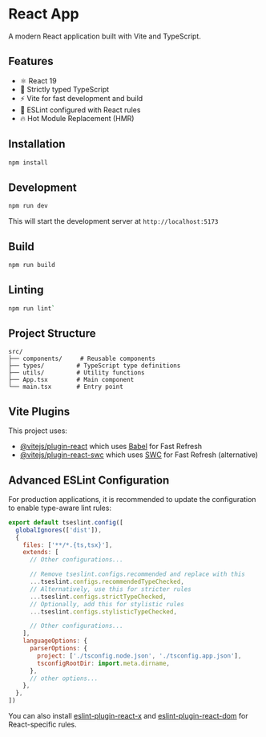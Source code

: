 # React App

A modern React application built with Vite and TypeScript.

## Features

- ⚛️ React 19
- 🔷 Strictly typed TypeScript
- ⚡ Vite for fast development and build
- 🎨 ESLint configured with React rules
- 🔥 Hot Module Replacement (HMR)

## Installation

```bash
npm install
```

## Development

```bash
npm run dev
```

This will start the development server at `http://localhost:5173`

## Build

```bash
npm run build
```

## Linting

```bash
npm run lint`
```

## Project Structure

```
src/
├── components/     # Reusable components
├── types/         # TypeScript type definitions
├── utils/         # Utility functions
├── App.tsx        # Main component
└── main.tsx       # Entry point
```

## Vite Plugins

This project uses:

- [@vitejs/plugin-react](https://github.com/vitejs/vite-plugin-react/blob/main/packages/plugin-react) which uses [Babel](https://babeljs.io/) for Fast Refresh
- [@vitejs/plugin-react-swc](https://github.com/vitejs/vite-plugin-react/blob/main/packages/plugin-react-swc) which uses [SWC](https://swc.rs/) for Fast Refresh (alternative)

## Advanced ESLint Configuration

For production applications, it is recommended to update the configuration to enable type-aware lint rules:

```js
export default tseslint.config([
  globalIgnores(['dist']),
  {
    files: ['**/*.{ts,tsx}'],
    extends: [
      // Other configurations...

      // Remove tseslint.configs.recommended and replace with this
      ...tseslint.configs.recommendedTypeChecked,
      // Alternatively, use this for stricter rules
      ...tseslint.configs.strictTypeChecked,
      // Optionally, add this for stylistic rules
      ...tseslint.configs.stylisticTypeChecked,

      // Other configurations...
    ],
    languageOptions: {
      parserOptions: {
        project: ['./tsconfig.node.json', './tsconfig.app.json'],
        tsconfigRootDir: import.meta.dirname,
      },
      // other options...
    },
  },
])
```

You can also install [eslint-plugin-react-x](https://github.com/Rel1cx/eslint-react/tree/main/packages/plugins/eslint-plugin-react-x) and [eslint-plugin-react-dom](https://github.com/Rel1cx/eslint-react/tree/main/packages/plugins/eslint-plugin-react-dom) for React-specific rules.
